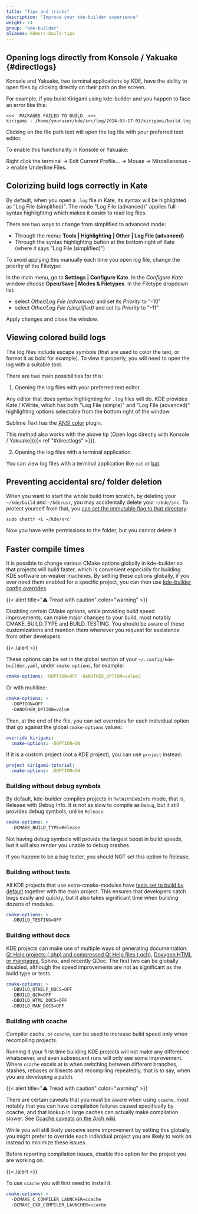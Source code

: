 ```yaml
---
title: "Tips and tricks"
description: "Improve your kde-builder experience"
weight: 14
group: "kde-builder"
aliases: kdesrc-build-tips
---
```


## Opening logs directly from Konsole / Yakuake {#directlogs}

Konsole and Yakuake, two terminal applications by KDE, have the ability to open files by clicking directly on their path on the screen.

For example, if you build Kirigami using kde-builder and you happen to face an error like this:

```
<<<  PACKAGES FAILED TO BUILD  >>>
kirigami - /home/youruser/kde/src/log/2024-03-17-01/kirigami/build.log
```

Clicking on the file path text will open the log file with your preferred text editor.

To enable this functionality in Konsole or Yakuake:

Right click the terminal -> Edit Current Profile... -> Mouse -> Miscellaneous -> enable Underline Files.

## Colorizing build logs correctly in Kate

By default, when you open a `.log` file in Kate, its syntax will be highlighted as "Log File (simplified)".
The mode "Log File (advanced)" applies full syntax highlighting which makes it easier to read log files.

There are two ways to change from simplified to advanced mode:

* Through the menu: **Tools | Highlighting | Other | Log File (advanced)**
* Through the syntax highlighting button at the bottom right of Kate (where it says "Log File (simplified)")

To avoid applying this manually each time you open log file, change the priority of the Filetype:

In the main menu, go to **Settings | Configure Kate**. In the _Configure Kate_ window choose
**Open/Save | Modes & Filetypes**. In the Filetype dropdown list:
- select _Other/Log File (advanced)_ and set its _Priority_ to "-10"
- select _Other/Log File (simplified)_ and set its _Priority_ to "-11"

Apply changes and close the window.

## Viewing colored build logs

The log files include escape symbols (that are used to color the text, or format it as bold for example). To view it properly, you will need to open the log with a suitable tool.

There are two main possibilities for this:

1. Opening the log files with your preferred text editor.

Any editor that does syntax highlighting for `.log` files will do. KDE provides Kate / KWrite, which has both "Log File (simple)" and "Log File (advanced)" highlighting options selectable from the bottom right of the window.

Sublime Text has the [ANSI color](https://github.com/aziz/SublimeANSI) plugin.

This method also works with the above tip [Open logs directly with Konsole / Yakuake]({{< ref "#directlogs" >}}).

2. Opening the log files with a terminal application.

You can view log files with a terminal application like `cat` or [bat](https://github.com/sharkdp/bat).

## Preventing accidental src/ folder deletion

When you want to start the whole build from scratch, by deleting your `~/kde/build` and `~/kde/usr`, you may accidentally delete your `~/kde/src`. To protect yourself from that, you [can set the immutable flag to that directory](https://wiki.archlinux.org/title/File_permissions_and_attributes#File_attributes):

```
sudo chattr +i ~/kde/src
```

Now you have write permissions to the folder, but you cannot delete it.

## Faster compile times

It is possible to change various CMake options globally in kde-builder so that projects will build faster, which is convenient especially for building KDE software on weaker machines. By setting these options globally, if you ever need them enabled for a specific project, you can then use [kde-builder config overrides](https://kde-builder.kde.org/en/configuration/config-file-overview.html#overriding-configuration).

{{< alert title="⚠️ Tread with caution" color="warning" >}}

Disabling certain CMake options, while providing build speed improvements, can make major changes to your build, most notably CMAKE_BUILD_TYPE and BUILD_TESTING. You should be aware of these customizations and mention them whenever you request for assistance from other developers.

{{< /alert >}}

These options can be set in the global section of your `~/.config/kde-builder.yaml`, under `cmake-options`, for example:

```yaml
cmake-options: -DOPTION=OFF -DANOTHER_OPTION=value2
```

Or with multiline:

```yaml
cmake-options: >
  -DOPTION=OFF
  -DANOTHER_OPTION=value
```

Then, at the end of the file, you can set overrides for each individual option that go against the global `cmake-options` values:

```yaml
override kirigami:
  cmake-options: -DOPTION=ON
```

If it is a custom project (not a KDE project), you can use `project` instead:

```yaml
project kirigami-tutorial:
  cmake-options: -DOPTION=ON
```

### Building without debug symbols

By default, kde-builder compiles projects in `RelWithDebInfo` mode, that is, Release with Debug Info. It is not as slow to compile as `Debug`, but it still provides debug symbols, unlike `Release`.

```yaml
cmake-options: >
  -DCMAKE_BUILD_TYPE=Release
```

Not having debug symbols will provide the largest boost in build speeds, but it will also render you unable to debug crashes.

If you happen to be a bug tester, you should NOT set this option to Release.

### Building without tests

All KDE projects that use extra-cmake-modules have [tests set to build by default](https://api.kde.org/ecm/kde-module/KDECMakeSettings.html#testing) together with the main project. This ensures that developers catch bugs easily and quickly, but it also takes significant time when building dozens of modules.

```yaml
cmake-options: >
  -DBUILD_TESTING=OFF
```

### Building without docs

KDE projects can make use of multiple ways of generating documentation: [Qt Help projects (.qhp) and compressed Qt Help files (.qch)](https://doc.qt.io/qt-6/qthelp-framework.html), [Doxygen HTML or manpages](https://www.doxygen.nl/), Sphinx, and recently QDoc. The first two can be globally disabled, although the speed improvements are not as significant as the build type or tests.

```yaml
cmake-options: >
  -DBUILD_QTHELP_DOCS=OFF
  -DBUILD_QCH=OFF
  -DBUILD_HTML_DOCS=OFF
  -DBUILD_MAN_DOCS=OFF
```

### Building with ccache

Compiler cache, or `ccache`, can be used to increase build speed only when recompiling projects.

Running it your first time building KDE projects will not make any difference whatsoever, and even subsequent runs will only see some improvement. Where `ccache` excels at is when switching between different branches, stashes, rebases or bisects and recompiling repeatedly, that is to say, when you are developing a patch.

{{< alert title="⚠️ Tread with caution" color="warning" >}}

There are certain caveats that you must be aware when using `ccache`, most notably that you can have compilation failures caused specifically by ccache, and that lookup in large caches can actually make compilation slower. See [Ccache caveats on the Arch wiki](https://wiki.archlinux.org/title/Ccache#Caveat).

While you will still likely perceive some improvement by setting this globally, you might prefer to override each individual project you are likely to work on instead to minimize these issues.

Before reporting compilation issues, disable this option for the project you are working on.

{{< /alert >}}

To use `ccache` you will first need to install it.

```yaml
cmake-options: >
  -DCMAKE_C_COMPILER_LAUNCHER=ccache
  -DCMAKE_CXX_COMPILER_LAUNCHER=ccache
```
